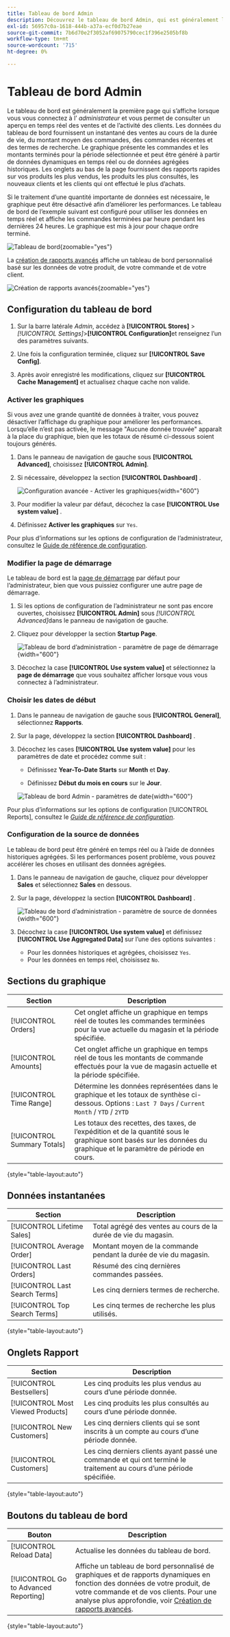 ```yaml
---
title: Tableau de bord Admin
description: Découvrez le tableau de bord Admin, qui est généralement la première page qui s’affiche lorsque vous vous connectez.
exl-id: 56957c0a-1618-444b-a37a-ecf0d7b27eae
source-git-commit: 7b6d70e2f3052af69075790cec1f396e2505bf8b
workflow-type: tm+mt
source-wordcount: '715'
ht-degree: 0%

---
```


# Tableau de bord Admin

Le tableau de bord est généralement la première page qui s’affiche lorsque vous vous connectez à l’ _administrateur_ et vous permet de consulter un aperçu en temps réel des ventes et de l’activité des clients. Les données du tableau de bord fournissent un instantané des ventes au cours de la durée de vie, du montant moyen des commandes, des commandes récentes et des termes de recherche. Le graphique présente les commandes et les montants terminés pour la période sélectionnée et peut être généré à partir de données dynamiques en temps réel ou de données agrégées historiques. Les onglets au bas de la page fournissent des rapports rapides sur vos produits les plus vendus, les produits les plus consultés, les nouveaux clients et les clients qui ont effectué le plus d’achats.

Si le traitement d’une quantité importante de données est nécessaire, le graphique peut être désactivé afin d’améliorer les performances. Le tableau de bord de l’exemple suivant est configuré pour utiliser les données en temps réel et affiche les commandes terminées par heure pendant les dernières 24 heures. Le graphique est mis à jour pour chaque ordre terminé.

![Tableau de bord](./assets/dashboard-full.png){zoomable="yes"}

La [création de rapports avancés](business-intelligence.md#advanced-reporting) affiche un tableau de bord personnalisé basé sur les données de votre produit, de votre commande et de votre client.

![Création de rapports avancés](./assets/dashboard-advanced-reporting.png){zoomable="yes"}

## Configuration du tableau de bord

1. Sur la barre latérale _Admin_, accédez à **[!UICONTROL Stores]** > _[!UICONTROL Settings]_>**[!UICONTROL Configuration]**&#x200B;et renseignez l’un des paramètres suivants.

1. Une fois la configuration terminée, cliquez sur **[!UICONTROL Save Config]**.

1. Après avoir enregistré les modifications, cliquez sur **[!UICONTROL Cache Management]** et actualisez chaque cache non valide.

### Activer les graphiques

Si vous avez une grande quantité de données à traiter, vous pouvez désactiver l’affichage du graphique pour améliorer les performances. Lorsqu’elle n’est pas activée, le message &quot;Aucune donnée trouvée&quot; apparaît à la place du graphique, bien que les totaux de résumé ci-dessous soient toujours générés.

1. Dans le panneau de navigation de gauche sous **[!UICONTROL Advanced]**, choisissez **[!UICONTROL Admin]**.

1. Si nécessaire, développez la section **[!UICONTROL Dashboard]** .

   ![Configuration avancée - Activer les graphiques](./assets/admin-dashboard-config.png){width="600"}

1. Pour modifier la valeur par défaut, décochez la case **[!UICONTROL Use system value]** .

1. Définissez **Activer les graphiques** sur `Yes`.

Pour plus d’informations sur les options de configuration de l’administrateur, consultez le [Guide de référence de configuration](../configuration-reference/advanced/admin.md).

### Modifier la page de démarrage

Le tableau de bord est la [page de démarrage](../configuration-reference/advanced/admin.md) par défaut pour l’administrateur, bien que vous puissiez configurer une autre page de démarrage.

1. Si les options de configuration de l’administrateur ne sont pas encore ouvertes, choisissez **[!UICONTROL Admin]** sous _[!UICONTROL Advanced]_&#x200B;dans le panneau de navigation de gauche.

1. Cliquez pour développer la section **Startup Page**.

   ![ Tableau de bord d’administration - paramètre de page de démarrage ](./assets/admin-startup-page.png){width="600"}

1. Décochez la case **[!UICONTROL Use system value]** et sélectionnez la **page de démarrage** que vous souhaitez afficher lorsque vous vous connectez à l’administrateur.

### Choisir les dates de début

1. Dans le panneau de navigation de gauche sous **[!UICONTROL General]**, sélectionnez **Rapports**.

1. Sur la page, développez la section **[!UICONTROL Dashboard]** .

1. Décochez les cases **[!UICONTROL Use system value]** pour les paramètres de date et procédez comme suit :

   - Définissez **Year-To-Date Starts** sur **Month** et **Day**.

   - Définissez **Début du mois en cours** sur le **Jour**.

   ![Tableau de bord Admin - paramètres de date](./assets/reports-dashboard.png){width="600"}

Pour plus d’informations sur les options de configuration [!UICONTROL Reports], consultez le [_Guide de référence de configuration_](../configuration-reference/general/reports.md).

### Configuration de la source de données

Le tableau de bord peut être généré en temps réel ou à l’aide de données historiques agrégées. Si les performances posent problème, vous pouvez accélérer les choses en utilisant des données agrégées.

1. Dans le panneau de navigation de gauche, cliquez pour développer **Sales** et sélectionnez **Sales** en dessous.

1. Sur la page, développez la section **[!UICONTROL Dashboard]** .

   ![Tableau de bord d’administration - paramètre de source de données](./assets/config-sales-dashboard.png){width="600"}

1. Décochez la case **[!UICONTROL Use system value]** et définissez **[!UICONTROL Use Aggregated Data]** sur l’une des options suivantes :

   - Pour les données historiques et agrégées, choisissez `Yes`.
   - Pour les données en temps réel, choisissez `No`.

## Sections du graphique

| Section | Description |
|--- |--- |
| [!UICONTROL Orders] | Cet onglet affiche un graphique en temps réel de toutes les commandes terminées pour la vue actuelle du magasin et la période spécifiée. |
| [!UICONTROL Amounts] | Cet onglet affiche un graphique en temps réel de tous les montants de commande effectués pour la vue de magasin actuelle et la période spécifiée. |
| [!UICONTROL Time Range] | Détermine les données représentées dans le graphique et les totaux de synthèse ci-dessous. Options : `Last 7 Days` / `Current Month` / `YTD` / `2YTD` |
| [!UICONTROL Summary Totals] | Les totaux des recettes, des taxes, de l’expédition et de la quantité sous le graphique sont basés sur les données du graphique et le paramètre de période en cours. |

{style="table-layout:auto"}

## Données instantanées

| Section | Description |
|--- |--- |
| [!UICONTROL Lifetime Sales] | Total agrégé des ventes au cours de la durée de vie du magasin. |
| [!UICONTROL Average Order] | Montant moyen de la commande pendant la durée de vie du magasin. |
| [!UICONTROL Last Orders] | Résumé des cinq dernières commandes passées. |
| [!UICONTROL Last Search Terms] | Les cinq derniers termes de recherche. |
| [!UICONTROL Top Search Terms] | Les cinq termes de recherche les plus utilisés. |

{style="table-layout:auto"}

## Onglets Rapport

| Section | Description |
|--- |--- |
| [!UICONTROL Bestsellers] | Les cinq produits les plus vendus au cours d’une période donnée. |
| [!UICONTROL Most Viewed Products] | Les cinq produits les plus consultés au cours d’une période donnée. |
| [!UICONTROL New Customers] | Les cinq derniers clients qui se sont inscrits à un compte au cours d’une période donnée. |
| [!UICONTROL Customers] | Les cinq derniers clients ayant passé une commande et qui ont terminé le traitement au cours d’une période spécifiée. |

{style="table-layout:auto"}

## Boutons du tableau de bord

| Bouton | Description |
|--- |--- |
| [!UICONTROL Reload Data] | Actualise les données du tableau de bord. |
| [!UICONTROL Go to Advanced Reporting] | Affiche un tableau de bord personnalisé de graphiques et de rapports dynamiques en fonction des données de votre produit, de votre commande et de vos clients. Pour une analyse plus approfondie, voir [Création de rapports avancés](business-intelligence.md#advanced-reporting). |

{style="table-layout:auto"}

